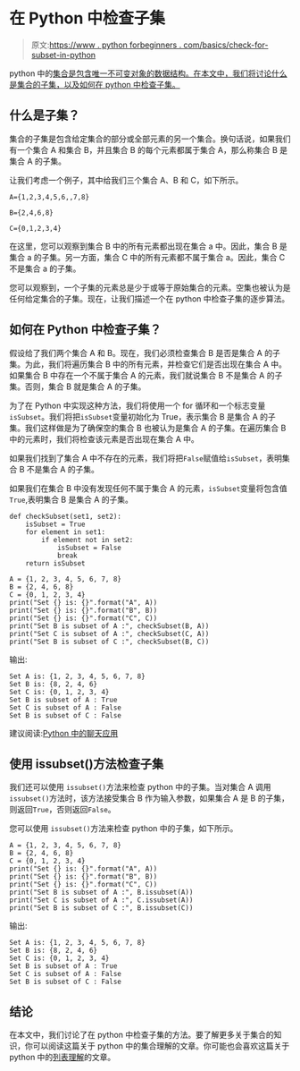 # 在 Python 中检查子集

> 原文:[https://www . python forbeginners . com/basics/check-for-subset-in-python](https://www.pythonforbeginners.com/basics/check-for-subset-in-python)

python 中的[集合是包含唯一不可变对象的数据结构。在本文中，我们将讨论什么是集合的子集，以及如何在 python 中检查子集。](https://www.pythonforbeginners.com/basics/set-operations-in-python)

## 什么是子集？

集合的子集是包含给定集合的部分或全部元素的另一个集合。换句话说，如果我们有一个集合 A 和集合 B，并且集合 B 的每个元素都属于集合 A，那么称集合 B 是集合 A 的子集。

让我们考虑一个例子，其中给我们三个集合 A、B 和 C，如下所示。

`A={1,2,3,4,5,6,,7,8}`

`B={2,4,6,8}`

`C={0,1,2,3,4}`

在这里，您可以观察到集合 B 中的所有元素都出现在集合 a 中。因此，集合 B 是集合 a 的子集。另一方面，集合 C 中的所有元素都不属于集合 a。因此，集合 C 不是集合 a 的子集。

您可以观察到，一个子集的元素总是少于或等于原始集合的元素。空集也被认为是任何给定集合的子集。现在，让我们描述一个在 python 中检查子集的逐步算法。

## 如何在 Python 中检查子集？

假设给了我们两个集合 A 和 B。现在，我们必须检查集合 B 是否是集合 A 的子集。为此，我们将遍历集合 B 中的所有元素，并检查它们是否出现在集合 A 中。如果集合 B 中存在一个不属于集合 A 的元素，我们就说集合 B 不是集合 A 的子集。否则，集合 B 就是集合 A 的子集。

为了在 Python 中实现这种方法，我们将使用一个 for 循环和一个标志变量`isSubset`。我们将把`isSubset`变量初始化为 True，表示集合 B 是集合 A 的子集。我们这样做是为了确保空的集合 B 也被认为是集合 A 的子集。在遍历集合 B 中的元素时，我们将检查该元素是否出现在集合 A 中。

如果我们找到了集合 A 中不存在的元素，我们将把`False`赋值给`isSubset`，表明集合 B 不是集合 A 的子集。

如果我们在集合 B 中没有发现任何不属于集合 A 的元素，`isSubset`变量将包含值`True`,表明集合 B 是集合 A 的子集。

```
def checkSubset(set1, set2):
    isSubset = True
    for element in set1:
        if element not in set2:
            isSubset = False
            break
    return isSubset

A = {1, 2, 3, 4, 5, 6, 7, 8}
B = {2, 4, 6, 8}
C = {0, 1, 2, 3, 4}
print("Set {} is: {}".format("A", A))
print("Set {} is: {}".format("B", B))
print("Set {} is: {}".format("C", C))
print("Set B is subset of A :", checkSubset(B, A))
print("Set C is subset of A :", checkSubset(C, A))
print("Set B is subset of C :", checkSubset(B, C))
```

输出:

```
Set A is: {1, 2, 3, 4, 5, 6, 7, 8}
Set B is: {8, 2, 4, 6}
Set C is: {0, 1, 2, 3, 4}
Set B is subset of A : True
Set C is subset of A : False
Set B is subset of C : False
```

建议阅读:[Python 中的聊天应用](https://codinginfinite.com/python-chat-application-tutorial-source-code/)

## 使用 issubset()方法检查子集

我们还可以使用 `issubset()`方法来检查 python 中的子集。当对集合 A 调用 `issubset()`方法时，该方法接受集合 B 作为输入参数，如果集合 A 是 B 的子集，则返回`True`，否则返回`False`。

您可以使用 `issubset()`方法来检查 python 中的子集，如下所示。

```
A = {1, 2, 3, 4, 5, 6, 7, 8}
B = {2, 4, 6, 8}
C = {0, 1, 2, 3, 4}
print("Set {} is: {}".format("A", A))
print("Set {} is: {}".format("B", B))
print("Set {} is: {}".format("C", C))
print("Set B is subset of A :", B.issubset(A))
print("Set C is subset of A :", C.issubset(A))
print("Set B is subset of C :", B.issubset(C))
```

输出:

```
Set A is: {1, 2, 3, 4, 5, 6, 7, 8}
Set B is: {8, 2, 4, 6}
Set C is: {0, 1, 2, 3, 4}
Set B is subset of A : True
Set C is subset of A : False
Set B is subset of C : False
```

## 结论

在本文中，我们讨论了在 python 中检查子集的方法。要了解更多关于集合的知识，你可以阅读这篇关于 python 中的集合理解的文章。你可能也会喜欢这篇关于 python 中的[列表理解](https://www.pythonforbeginners.com/basics/list-comprehensions-in-python)的文章。